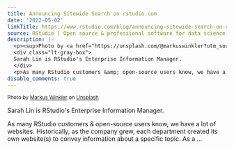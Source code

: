 ```yaml
---
title: Announcing Sitewide Search on rstudio.com
date: '2022-05-02'
linkTitle: https://www.rstudio.com/blog/announcing-sitewide-search-on-rstudio-com/
source: RStudio | Open source & professional software for data science teams on RStudio
description: |-
  <p><sup>Photo by <a href="https://unsplash.com/@markuswinkler?utm_source=unsplash&utm_medium=referral&utm_content=creditCopyText">Markus Winkler</a> on <a href="https://unsplash.com/s/photos/magnifying-glass?utm_source=unsplash&utm_medium=referral&utm_content=creditCopyText">Unsplash</a></sup></p>
  <div class="lt-gray-box">
  Sarah Lin is RStudio's Enterprise Information Manager.
  </div>
  <p>As many RStudio customers &amp; open-source users know, we have a lot of websites. Historically, as the company grew, each department created its own website(s) to convey information about a specific topic. As a ...
disable_comments: true
---
```

<p><sup>Photo by <a href="https://unsplash.com/@markuswinkler?utm_source=unsplash&utm_medium=referral&utm_content=creditCopyText">Markus Winkler</a> on <a href="https://unsplash.com/s/photos/magnifying-glass?utm_source=unsplash&utm_medium=referral&utm_content=creditCopyText">Unsplash</a></sup></p>
<div class="lt-gray-box">
Sarah Lin is RStudio's Enterprise Information Manager.
</div>
<p>As many RStudio customers &amp; open-source users know, we have a lot of websites. Historically, as the company grew, each department created its own website(s) to convey information about a specific topic. As a ...